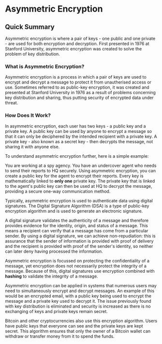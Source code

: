# Asymmetric Encryption

## Quick Summary
Asymmetric encryption is where a pair of keys - one public and one private - are used for both encryption and decryption. First presented in 1976 at Stanford University, asymmetric encryption was created to solve the problem of key distribution.

### What is Asymmetric Encryption?

Asymmetric encryption is a process in which a pair of keys are used to encrypt and decrypt a message to protect it from unautherised access or use. Sometimes referred to as public-key encryption, it was created and presented at Stanford University in 1976 as a result of problems concerning key distribution and sharing, thus putting security of encrypted data under threat.

### How Does It Work?

In asymmetric encryption, each user has two keys - a public key and a private key. A public key can be used by anyone to encrypt a message so that it can only be deciphered by the intended recipient with a private key. A private key - also known as a secret key - then decrypts the message, not sharing it with anyone else.

To understand asymmetric encryption further, here is a simple example:

You are working at a spy agency. You have an undercover agent who needs to send their reports to HQ securely. Using asymmetric encryption, you can create a public key for the agent to encrypt their reports. Every key is mathematically linked to **only one** private key. The private key that is linked to the agent's public key can then be used at HQ to decrypt the message, providing a secure one-way communication method.

Typically, asymmetric encryption is used to authenticate data using digital signatures. The Digital Signature Algorithm (DSA) is a type of public-key encryption algorithm and is used to generate an electronic signature.

A digital signature validates the authenticity of a message and therefore provides evidence for the identity, origin, and status of a message. This means a recipient can verify that a message has come from a particular sender. By using a digital signature, we can achieve non-repudiation: this is assurance that the sender of information is provided with proof of delivery and the recipient is provided with proof of the sender's identity, so neither can later deny having processed the information.

Asymmetric encryption is focussed on protecting the confidentiality of a message, yet encryption does not necessarily protect the integrity of a message. Because of this, digital signatures use encryption combined with **hashing** to validate the integrity of a message.

Asymmetric encryption can be applied in systems that numerous users may need to simultaneously encrypt and decrypt messages. An example of this would be an encrypted email, with a public key being used to encrypt the message and a private key used to decrypt it. The issue previously found with key distribution is eliminated and security is increased as there is no exchanging of keys and private keys remain secret.

Bitcoin and other cryptocurrencies also use this encryption algorithm. Users have public keys that everyone can see and the private keys are kept secret. This algorithm ensures that only the owner of a Bitcoin wallet can withdraw or transfer money from it to spend the funds.